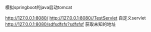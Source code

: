 
模拟springboot的java启动tomcat

http://127.0.0.1:8080/
http://127.0.0.1:8080//TestServlet   自定义servlet
http://127.0.0.1:8080/sdfsdfsfs?sdfsfsf    获取未知的地址